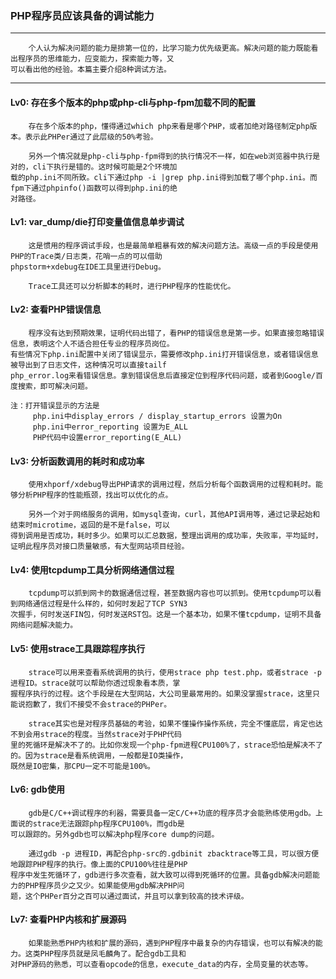### PHP程序员应该具备的调试能力
---
	    个人认为解决问题的能力是排第一位的，比学习能力优先级更高。解决问题的能力既能看出程序员的思维能力，应变能力，探索能力等，又
	可以看出他的经验。本篇主要介绍8种调试方法。
---

#### Lv0: 存在多个版本的php或php-cli与php-fpm加载不同的配置
	    存在多个版本的php，懂得通过which php来看是哪个PHP，或者加绝对路径制定php版本。表示此PHPer通过了此层级的50%考验。
	    
	    另外一个情况就是php-cli与php-fpm得到的执行情况不一样，如在web浏览器中执行是对的，cli下执行是错的。这时候可能是2个环境加
	载的php.ini不同所致。cli下通过php -i |grep php.ini得到加载了哪个php.ini。而fpm下通过phpinfo()函数可以得到php.ini的绝
	对路径。

#### Lv1: var_dump/die打印变量值信息单步调试
	    这是惯用的程序调试手段，也是最简单粗暴有效的解决问题方法。高级一点的手段是使用PHP的Trace类/日志类，花哨一点的可以借助
	phpstorm+xdebug在IDE工具里进行Debug。
		
	    Trace工具还可以分析脚本的耗时，进行PHP程序的性能优化。
#### Lv2: 查看PHP错误信息
	    程序没有达到预期效果，证明代码出错了，看PHP的错误信息是第一步。如果直接忽略错误信息，表明这个人不适合担任专业的程序员岗位。
	有些情况下php.ini配置中关闭了错误显示，需要修改php.ini打开错误信息，或者错误信息被导出到了日志文件，这种情况可以直接tailf 
	php_error.log来看错误信息。拿到错误信息后直接定位到程序代码问题，或者到Google/百度搜索，即可解决问题。

	注：打开错误显示的方法是
		 php.ini中display_errors / display_startup_errors 设置为On
		 php.ini中error_reporting 设置为E_ALL
		 PHP代码中设置error_reporting(E_ALL)
#### Lv3: 分析函数调用的耗时和成功率
	    使用xhporf/xdebug导出PHP请求的调用过程，然后分析每个函数调用的过程和耗时。能够分析PHP程序的性能瓶颈，找出可以优化的点。

	    另外一个对于网络服务的调用，如mysql查询，curl，其他API调用等，通过记录起始和结束时microtime，返回的是不是false，可以
	得到调用是否成功，耗时多少。如果可以汇总数据，整理出调用的成功率，失败率，平均延时，证明此程序员对接口质量敏感，有大型网站项目经验。
#### Lv4: 使用tcpdump工具分析网络通信过程
	    tcpdump可以抓到网卡的数据通信过程，甚至数据内容也可以抓到。使用tcpdump可以看到网络通信过程是什么样的，如何时发起了TCP SYN3
	次握手，何时发送FIN包，何时发送RST包。这是一个基本功，如果不懂tcpdump，证明不具备网络问题解决能力。
#### Lv5: 使用strace工具跟踪程序执行
	    strace可以用来查看系统调用的执行，使用strace php test.php，或者strace -p 进程ID。strace就可以帮助你透过现象看本质，掌
	握程序执行的过程。这个手段是在大型网站，大公司里最常用的。如果没掌握strace，这里只能说抱歉了，我们不接受不会strace的PHPer。

	    strace其实也是对程序员基础的考验，如果不懂操作操作系统，完全不懂底层，肯定也达不到会用strace的程度。当然strace对于PHP代码
	里的死循环是解决不了的。比如你发现一个php-fpm进程CPU100%了，strace恐怕是解决不了的。因为strace是看系统调用，一般都是IO类操作，
	既然是IO密集，那CPU一定不可能是100%。
#### Lv6: gdb使用
	    gdb是C/C++调试程序的利器，需要具备一定C/C++功底的程序员才会能熟练使用gdb。上面说的strace无法跟踪php程序CPU100%，而gdb是
	可以跟踪的。另外gdb也可以解决php程序core dump的问题。

	    通过gdb -p 进程ID，再配合php-src的.gdbinit zbacktrace等工具，可以很方便地跟踪PHP程序的执行。像上面的CPU100%往往是PHP
	程序中发生死循环了，gdb进行多次查看，就大致可以得到死循环的位置。具备gdb解决问题能力的PHP程序员少之又少。如果能使用gdb解决PHP问
	题，这个PHPer百分之百可以通过面试，并且可以拿到较高的技术评级。
#### Lv7: 查看PHP内核和扩展源码
	    如果能熟悉PHP内核和扩展的源码，遇到PHP程序中最复杂的内存错误，也可以有解决的能力。这类PHP程序员就是凤毛麟角了。配合gdb工具和
	对PHP源码的熟悉，可以查看opcode的信息，execute_data的内存，全局变量的状态等。
